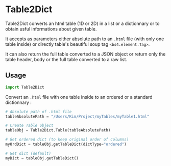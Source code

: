 # Table2Dict

Table2Dict converts an html table (1D or 2D) in a list or a dictionnary or to obtain usful informations about given table. 

It accepts as parameters either absolute path to an `.html` file (with only one table inside) or directly table's beautiful soup tag `<bs4.element.Tag>`.

It can also return the full table converted to a JSON object or return only the table header, body or the full table converted 
to a raw list.

## Usage

```python
import Table2Dict
```

Convert an `.html` file with one table inside to an ordered or a standard dictionnary :

```python
# Absolute path of .html file
tableAbsolutePath = "/Users/Kim/Project/myTables/myTable1.html"

# Create Table object
tableObj = Table2Dict.Table(tableAbsolutePath)

# Get ordered dict (to keep original order of columns)
myOrdDict = tableObj.getTableDict(dictType="ordered")

# Get dict (default)
myDict = tableObj.getTableDict()
```
